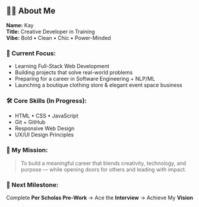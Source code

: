 ## 👩‍💻 About Me

**Name:** Kay  
**Title:** Creative Developer in Training  
**Vibe:** Bold • Clean • Chic • Power-Minded  

### 💼 Current Focus:
- Learning Full-Stack Web Development  
- Building projects that solve real-world problems  
- Preparing for a career in Software Engineering + NLP/ML  
- Launching a boutique clothing store & elegant event space business  

### 🛠️ Core Skills (In Progress):
- HTML • CSS • JavaScript  
- Git + GitHub  
- Responsive Web Design  
- UX/UI Design Principles  

### 🌟 My Mission:
> To build a meaningful career that blends creativity, technology, and purpose — while opening doors for others and leading with impact.

### 🎯 Next Milestone:
Complete **Per Scholas Pre-Work** → Ace the **Interview** → Achieve My **Vision**
